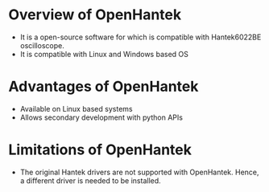 # Overview of OpenHantek

* It is a open-source software for which is compatible with Hantek6022BE oscilloscope.
* It is compatible with Linux and Windows based OS

# Advantages of OpenHantek

* Available on Linux based systems
* Allows secondary development with python APIs

# Limitations of OpenHantek

* The original Hantek drivers are not supported with OpenHantek. Hence, a different driver is needed to be installed.
